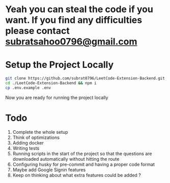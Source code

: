 # Yeah you can steal the code if you want. If you find any difficulties please contact subratsahoo0796@gmail.com

# Setup the Project Locally

```bash
git clone https://github.com/subrat0796/LeetCode-Extension-Backend.git
cd ./LeetCode-Extension-Backend && npm i
cp .env.example .env
```

Now you are ready for running the project locally

# Todo

1. Complete the whole setup
2. Think of optimizations
3. Adding docker
4. Writing tests
5. Running scripts in the start of the project so that the questions are downloaded automatically without hitting the route
6. Configuring husky for pre-commit and having a proper code format
7. Maybe add Google Signin features
8. Keep on thinking about what extra features could be added ?
